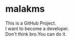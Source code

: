 # malakms
This is a GitHub Project.
<br>
I want to become a developer.
<br>
Don't think bro.You can do it.
